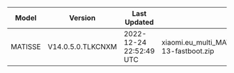 | Model | Version | Last Updated | File Name | Size | Download Link |
| ---- | ---- | ---- | ---- | ---- | ---- |
| MATISSE | V14.0.5.0.TLKCNXM | 2022-12-24 22:52:49 UTC | xiaomi.eu_multi_MATISSE_V14.0.5.0.TLKCNXM_v14-13-fastboot.zip | 4.9 GB | [SourceForge](https://sourceforge.net/projects/xiaomi-eu-multilang-miui-roms/files/xiaomi.eu/MIUI-STABLE-RELEASES/MIUIv14/xiaomi.eu_multi_MATISSE_V14.0.5.0.TLKCNXM_v14-13-fastboot.zip/download) |
